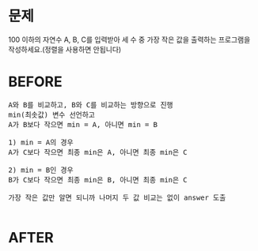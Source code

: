 # 문제

100 이하의 자연수 A, B, C를 입력받아 세 수 중 가장 작은 값을 출력하는 프로그램을 작성하세요.(정렬을 사용하면 안됩니다)

# BEFORE

<pre>
A와 B를 비교하고, B와 C를 비교하는 방향으로 진행
min(최솟값) 변수 선언하고 
A가 B보다 작으면 min = A, 아니면 min = B

1) min = A의 경우
A가 C보다 작으면 최종 min은 A, 아니면 최종 min은 C

2) min = B인 경우
B가 C보다 작으면 최종 min은 B, 아니면 최종 min은 C 

가장 작은 값만 알면 되니까 나머지 두 값 비교는 없이 answer 도출

</pre>

# AFTER
